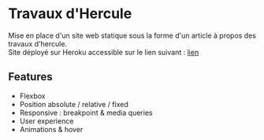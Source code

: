 # Travaux d'Hercule

Mise en place d'un site web statique sous la forme d'un article à propos des travaux d'hercule.  
Site déployé sur Heroku accessible sur le lien suivant : [lien](https://travaux-hercule.herokuapp.com/)

## Features

- Flexbox
- Position absolute / relative / fixed
- Responsive : breakpoint & media queries
- User experience 
- Animations & hover